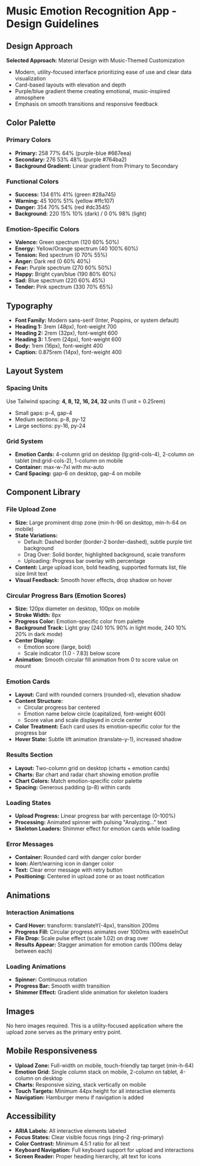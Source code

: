 # Music Emotion Recognition App - Design Guidelines

## Design Approach
**Selected Approach:** Material Design with Music-Themed Customization
- Modern, utility-focused interface prioritizing ease of use and clear data visualization
- Card-based layouts with elevation and depth
- Purple/blue gradient theme creating emotional, music-inspired atmosphere
- Emphasis on smooth transitions and responsive feedback

## Color Palette

### Primary Colors
- **Primary:** 258 77% 64% (purple-blue #667eea)
- **Secondary:** 276 53% 48% (purple #764ba2)
- **Background Gradient:** Linear gradient from Primary to Secondary

### Functional Colors
- **Success:** 134 61% 41% (green #28a745)
- **Warning:** 45 100% 51% (yellow #ffc107)
- **Danger:** 354 70% 54% (red #dc3545)
- **Background:** 220 15% 10% (dark) / 0 0% 98% (light)

### Emotion-Specific Colors
- **Valence:** Green spectrum (120 60% 50%)
- **Energy:** Yellow/Orange spectrum (40 100% 60%)
- **Tension:** Red spectrum (0 70% 55%)
- **Anger:** Dark red (0 60% 40%)
- **Fear:** Purple spectrum (270 60% 50%)
- **Happy:** Bright cyan/blue (190 80% 60%)
- **Sad:** Blue spectrum (220 60% 45%)
- **Tender:** Pink spectrum (330 70% 65%)

## Typography
- **Font Family:** Modern sans-serif (Inter, Poppins, or system default)
- **Heading 1:** 3rem (48px), font-weight 700
- **Heading 2:** 2rem (32px), font-weight 600
- **Heading 3:** 1.5rem (24px), font-weight 600
- **Body:** 1rem (16px), font-weight 400
- **Caption:** 0.875rem (14px), font-weight 400

## Layout System

### Spacing Units
Use Tailwind spacing: **4, 8, 12, 16, 24, 32** units (1 unit = 0.25rem)
- Small gaps: p-4, gap-4
- Medium sections: p-8, py-12
- Large sections: py-16, py-24

### Grid System
- **Emotion Cards:** 4-column grid on desktop (lg:grid-cols-4), 2-column on tablet (md:grid-cols-2), 1-column on mobile
- **Container:** max-w-7xl with mx-auto
- **Card Spacing:** gap-6 on desktop, gap-4 on mobile

## Component Library

### File Upload Zone
- **Size:** Large prominent drop zone (min-h-96 on desktop, min-h-64 on mobile)
- **State Variations:**
  - Default: Dashed border (border-2 border-dashed), subtle purple tint background
  - Drag Over: Solid border, highlighted background, scale transform
  - Uploading: Progress bar overlay with percentage
- **Content:** Large upload icon, bold heading, supported formats list, file size limit text
- **Visual Feedback:** Smooth hover effects, drop shadow on hover

### Circular Progress Bars (Emotion Scores)
- **Size:** 120px diameter on desktop, 100px on mobile
- **Stroke Width:** 8px
- **Progress Color:** Emotion-specific color from palette
- **Background Track:** Light gray (240 10% 90% in light mode, 240 10% 20% in dark mode)
- **Center Display:** 
  - Emotion score (large, bold)
  - Scale indicator (1.0 - 7.83) below score
- **Animation:** Smooth circular fill animation from 0 to score value on mount

### Emotion Cards
- **Layout:** Card with rounded corners (rounded-xl), elevation shadow
- **Content Structure:**
  - Circular progress bar centered
  - Emotion name below circle (capitalized, font-weight 600)
  - Score value and scale displayed in circle center
- **Color Treatment:** Each card uses its emotion-specific color for the progress bar
- **Hover State:** Subtle lift animation (translate-y-1), increased shadow

### Results Section
- **Layout:** Two-column grid on desktop (charts + emotion cards)
- **Charts:** Bar chart and radar chart showing emotion profile
- **Chart Colors:** Match emotion-specific color palette
- **Spacing:** Generous padding (p-8) within cards

### Loading States
- **Upload Progress:** Linear progress bar with percentage (0-100%)
- **Processing:** Animated spinner with pulsing "Analyzing..." text
- **Skeleton Loaders:** Shimmer effect for emotion cards while loading

### Error Messages
- **Container:** Rounded card with danger color border
- **Icon:** Alert/warning icon in danger color
- **Text:** Clear error message with retry button
- **Positioning:** Centered in upload zone or as toast notification

## Animations

### Interaction Animations
- **Card Hover:** transform: translateY(-4px), transition 200ms
- **Progress Fill:** Circular progress animates over 1000ms with easeInOut
- **File Drop:** Scale pulse effect (scale 1.02) on drag over
- **Results Appear:** Stagger animation for emotion cards (100ms delay between each)

### Loading Animations
- **Spinner:** Continuous rotation
- **Progress Bar:** Smooth width transition
- **Shimmer Effect:** Gradient slide animation for skeleton loaders

## Images
No hero images required. This is a utility-focused application where the upload zone serves as the primary entry point.

## Mobile Responsiveness
- **Upload Zone:** Full-width on mobile, touch-friendly tap target (min-h-64)
- **Emotion Grid:** Single column stack on mobile, 2-column on tablet, 4-column on desktop
- **Charts:** Responsive sizing, stack vertically on mobile
- **Touch Targets:** Minimum 44px height for all interactive elements
- **Navigation:** Hamburger menu if navigation is added

## Accessibility
- **ARIA Labels:** All interactive elements labeled
- **Focus States:** Clear visible focus rings (ring-2 ring-primary)
- **Color Contrast:** Minimum 4.5:1 ratio for all text
- **Keyboard Navigation:** Full keyboard support for upload and interactions
- **Screen Reader:** Proper heading hierarchy, alt text for icons